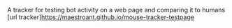 A tracker for testing bot activity on a web page and comparing it to humans
[url tracker]https://maestroant.github.io/mouse-tracker-testpage
